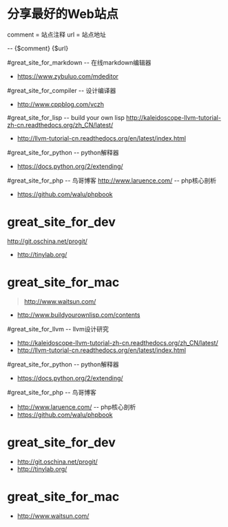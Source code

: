 # 分享最好的Web站点

comment = 站点注释
url = 站点地址

-- {$comment}
{$url}

#great_site_for_markdown
-- 在线markdown编辑器
- https://www.zybuluo.com/mdeditor

#great_site_for_compiler
-- 设计编译器
- http://www.cppblog.com/vczh

#great_site_for_lisp
-- build your own lisp
http://kaleidoscope-llvm-tutorial-zh-cn.readthedocs.org/zh_CN/latest/
- http://llvm-tutorial-cn.readthedocs.org/en/latest/index.html

#great_site_for_python
-- python解释器
- https://docs.python.org/2/extending/

#great_site_for_php
-- 鸟哥博客
http://www.laruence.com/
-- php核心剖析
- https://github.com/walu/phpbook

# great_site_for_dev
http://git.oschina.net/progit/
- http://tinylab.org/

# great_site_for_mac
> http://www.waitsun.com/
- http://www.buildyourownlisp.com/contents

#great_site_for_llvm
-- llvm设计研究
- http://kaleidoscope-llvm-tutorial-zh-cn.readthedocs.org/zh_CN/latest/
- http://llvm-tutorial-cn.readthedocs.org/en/latest/index.html

#great_site_for_python
-- python解释器
- https://docs.python.org/2/extending/

#great_site_for_php
-- 鸟哥博客
- http://www.laruence.com/
-- php核心剖析
- https://github.com/walu/phpbook

# great_site_for_dev
- http://git.oschina.net/progit/
- http://tinylab.org/

# great_site_for_mac
- http://www.waitsun.com/
